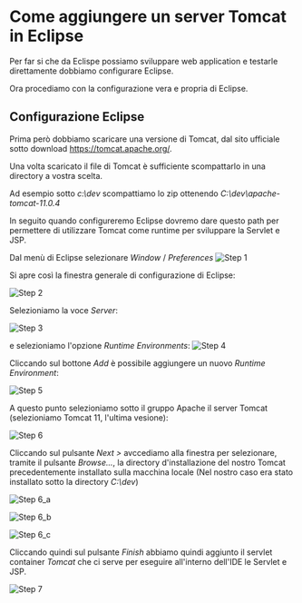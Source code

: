 # Come aggiungere un server Tomcat in Eclipse

Per far si che da Eclispe possiamo sviluppare web application e testarle direttamente dobbiamo configurare Eclipse.

Ora procediamo con la configurazione vera e propria di Eclipse.

## Configurazione Eclipse

Prima però dobbiamo scaricare una versione di Tomcat, dal sito ufficiale sotto download https://tomcat.apache.org/.

Una volta scaricato il file di Tomcat è sufficiente
scompattarlo in una directory a vostra scelta.

Ad esempio sotto *c:\\dev* scompattiamo lo zip ottenendo *C:\dev\apache-tomcat-11.0.4*

In seguito quando configureremo Eclipse dovremo dare questo path per permettere di utilizzare Tomcat come runtime per sviluppare la Servlet e JSP.

Dal menù di Eclipse selezionare *Window* / *Preferences*
![Step 1](./step_1.PNG)

Si apre così la finestra generale di configurazione di Eclipse:

![Step 2](./step_2.PNG)

Selezioniamo la voce *Server*:

![Step 3](./step_3.PNG)

e selezioniamo l'opzione *Runtime Environments*:
![Step 4](./step_4.PNG)

Cliccando sul bottone *Add* è possibile aggiungere un nuovo *Runtime Environment*:

![Step 5](./step_5.PNG)

A questo punto selezioniamo sotto il gruppo Apache il server Tomcat (selezioniamo Tomcat 11, l'ultima vesione):

![Step 6](./step_6.PNG)

Cliccando sul pulsante *Next >* avccediamo alla finestra per selezionare, tramite il pulsante *Browse...*, la directory d'installazione del nostro Tomcat precedentemente installato sulla macchina locale (Nel nostro caso era stato installato sotto la directory *C:\\dev*) 

![Step 6_a](./step_6_a.PNG)

![Step 6_b](./step_6_b.PNG)

![Step 6_c](./step_6_c.PNG)

Cliccando quindi sul pulsante *Finish* abbiamo quindi aggiunto il servlet container *Tomcat* che ci serve per eseguire all'interno dell'IDE le Servlet e JSP.

![Step 7](./step_7.PNG)




